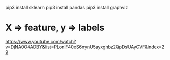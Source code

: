 pip3 install sklearn
pip3 install pandas
pip3 install graphviz


# X => feature, y => labels

https://www.youtube.com/watch?v=DjNA0O4ADBY&list=PLonlF40eS6nynU5ayxghbz2QpDsUAyCVF&index=29